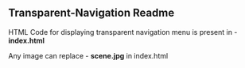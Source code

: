 ## Transparent-Navigation Readme

HTML Code for displaying transparent navigation menu is present in - <b>index.html</b>

Any image can replace - <b>scene.jpg</b> in index.html
